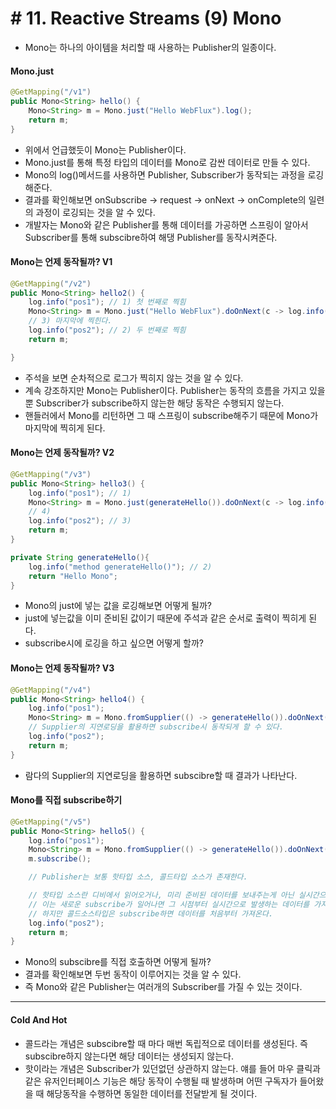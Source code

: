# \# 11. Reactive Streams (9) Mono
- Mono는 하나의 아이템을 처리할 때 사용하는 Publisher의 일종이다.

#### Mono.just
```java
@GetMapping("/v1")
public Mono<String> hello() {
    Mono<String> m = Mono.just("Hello WebFlux").log();
    return m;
}
```
- 위에서 언급했듯이 Mono는 Publisher이다.
- Mono.just를 통해 특정 타입의 데이터를 Mono로 감싼 데이터로 만들 수 있다.
- Mono의 log()메서드를 사용하면 Publisher, Subscriber가 동작되는 과정을 로깅해준다.
- 결과를 확인해보면 onSubscribe -> request -> onNext -> onComplete의 일련의 과정이 로깅되는 것을 알 수 있다.
- 개발자는 Mono와 같은 Publisher를 통해 데이터를 가공하면 스프링이 알아서 Subscriber를 통해 subscibre하여 해댕 Publisher를 동작시켜준다.


#### Mono는 언제 동작될까? V1
```java
@GetMapping("/v2")
public Mono<String> hello2() {
    log.info("pos1"); // 1) 첫 번째로 찍힘
    Mono<String> m = Mono.just("Hello WebFlux").doOnNext(c -> log.info(c)).log();
    // 3) 마지막에 찍힌다.
    log.info("pos2"); // 2) 두 번째로 찍힘
    return m;

}
```
- 주석을 보면 순차적으로 로그가 찍히지 않는 것을 알 수 있다.
- 계속 강조하지만 Mono는 Publisher이다. Publisher는 동작의 흐름을 가지고 있을 뿐 Subscriber가 subscribe하지 않는한 해당 동작은 수행되지 않는다.
- 핸들러에서 Mono를 리턴하면 그 때 스프링이 subscribe해주기 때문에 Mono가 마지막에 찍히게 된다.


#### Mono는 언제 동작될까? V2
```java
@GetMapping("/v3")
public Mono<String> hello3() {
    log.info("pos1"); // 1)
    Mono<String> m = Mono.just(generateHello()).doOnNext(c -> log.info(c)).log();
    // 4)
    log.info("pos2"); // 3)
    return m;
}

private String generateHello(){
    log.info("method generateHello()"); // 2)
    return "Hello Mono";
}
```
- Mono의 just에 넣는 값을 로깅해보면 어떻게 될까?
- just에 넣는값을 이미 준비된 값이기 때문에 주석과 같은 순서로 출력이 찍히게 된다.
- subscribe시에 로깅을 하고 싶으면 어떻게 할까?

#### Mono는 언제 동작될까? V3
```java
@GetMapping("/v4")
public Mono<String> hello4() {
    log.info("pos1");
    Mono<String> m = Mono.fromSupplier(() -> generateHello()).doOnNext(c -> log.info(c)).log();
    // Supplier의 지연로딩을 활용하면 subscribe시 동작되게 할 수 있다.
    log.info("pos2");
    return m;
}
```
- 람다의 Supplier의 지연로딩을 활용하면 subscibre할 때 결과가 나타난다.

#### Mono를 직접 subscribe하기
```java
@GetMapping("/v5")
public Mono<String> hello5() {
    log.info("pos1");
    Mono<String> m = Mono.fromSupplier(() -> generateHello()).doOnNext(c -> log.info(c)).log();
    m.subscribe();

    // Publisher는 보통 핫타입 소스, 콜드타입 소스가 존재한다.

    // 핫타입 소스란 디비에서 읽어오거나, 미리 준비된 데이터를 보내주는게 아닌 실시간으로 일어나는 외부의 데이터들 (유저 인터페이스 등)을 핫타입 소스라고 한다.
    // 이는 새로운 subscribe가 일어나면 그 시점부터 실시간으로 발생하는 데이터를 가져오는 것이다.
    // 하지만 콜드소스타입은 subscribe하면 데이터를 처음부터 가져온다.
    log.info("pos2");
    return m;
}
```
- Mono의 subscibre를 직접 호출하면 어떻게 될까?
- 결과를 확인해보면 두번 동작이 이루어지는 것을 알 수 있다.
- 즉 Mono와 같은 Publisher는 여러개의 Subscriber를 가질 수 있는 것이다.

---

#### Cold And Hot
- 콜드라는 개념은 subscibre할 때 마다 매번 독립적으로 데이터를 생성된다. 즉 subscibre하지 않는다면 해당 데이터는 생성되지 않는다.
- 핫이라는 개념은 Subscriber가 있던없던 상관하지 않는다. 얘를 들어 마우 클릭과 같은 유저인터페이스 기능은 해당 동작이 수행될 때 발생하며 어떤 구독자가 들어왔을 때 해당동작을 수행하면 동일한 데이터를 전달받게 될 것이다.
